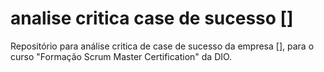 # analise critica case de sucesso []
Repositório para análise critica de case de sucesso da empresa [], para o curso "Formação Scrum Master Certification" da DIO.
